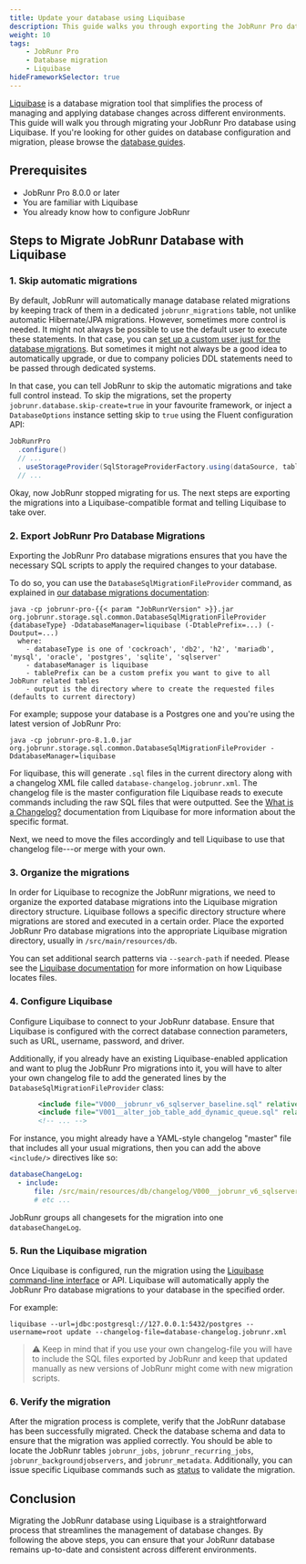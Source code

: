 ```yaml
---
title: Update your database using Liquibase
description: This guide walks you through exporting the JobRunr Pro database migrations, allowing you to seamlessly integrate them into your Liquibase migrations. By following these steps, you'll be able to execute the migrations through Liquibase effortlessly.
weight: 10
tags:
    - JobRunr Pro
    - Database migration
    - Liquibase
hideFrameworkSelector: true
---
```


[Liquibase](https://www.liquibase.org/) is a database migration tool that simplifies the process of managing and applying database changes across different environments. This guide will walk you through migrating your JobRunr Pro database using Liquibase. If you're looking for other guides on database configuration and migration, please browse the [database guides](/guides/database/).

## Prerequisites

- JobRunr Pro 8.0.0 or later
- You are familiar with Liquibase
- You already know how to configure JobRunr

## Steps to Migrate JobRunr Database with Liquibase

### 1. Skip automatic migrations

By default, JobRunr will automatically manage database related migrations by keeping track of them in a dedicated `jobrunr_migrations` table, not unlike automatic Hibernate/JPA migrations. However, sometimes more control is needed. It might not always be possible to use the default user to execute these statements. In that case, you can [set up a custom user just for the database migrations](/en/documentation/pro/database-migrations/#setup-a-custom-user-only-for-the-database-migrations). But sometimes it might not always be a good idea to automatically upgrade, or due to company policies DDL statements need to be passed through dedicated systems. 


In that case, you can tell JobRunr to skip the automatic migrations and take full control instead. To skip the migrations, set the property `jobrunr.database.skip-create=true` in your favourite framework, or inject a `DatabaseOptions` instance setting skip to `true` using the Fluent configuration API:

```java
JobRunrPro
  .configure()
  // ...
  . useStorageProvider(SqlStorageProviderFactory.using(dataSource, tablePrefix, new DatabaseOptions(true)))
  // ...
```

Okay, now JobRunr stopped migrating for us. The next steps are exporting the migrations into a Liquibase-compatible format and telling Liquibase to take over.


### 2. Export JobRunr Pro Database Migrations

Exporting the JobRunr Pro database migrations ensures that you have the necessary SQL scripts to apply the required changes to your database.

To do so, you can use the `DatabaseSqlMigrationFileProvider` command, as explained in [our database migrations documentation](/en/documentation/pro/database-migrations/):

```
java -cp jobrunr-pro-{{< param "JobRunrVersion" >}}.jar org.jobrunr.storage.sql.common.DatabaseSqlMigrationFileProvider {databaseType} -DdatabaseManager=liquibase (-DtablePrefix=...) (-Doutput=...)
  where:
    - databaseType is one of 'cockroach', 'db2', 'h2', 'mariadb', 'mysql', 'oracle', 'postgres', 'sqlite', 'sqlserver'
    - databaseManager is liquibase
    - tablePrefix can be a custom prefix you want to give to all JobRunr related tables 
    - output is the directory where to create the requested files (defaults to current directory)
```

For example; suppose your database is a Postgres one and you're using the latest version of JobRunr Pro:

```
java -cp jobrunr-pro-8.1.0.jar org.jobrunr.storage.sql.common.DatabaseSqlMigrationFileProvider -DdatabaseManager=liquibase
```

For liquibase, this will generate `.sql` files in the current directory along with a changelog XML file called `database-changelog.jobrunr.xml`. The changelog file is the master configuration file Liquibase reads to execute commands including the raw SQL files that were outputted. See the [What is a Changelog?](https://docs.liquibase.com/pro/user-guide-4-33/what-is-a-changelog) documentation from Liquibase for more information about the specific format.

Next, we need to move the files accordingly and tell Liquibase to use that changelog file---or merge with your own.

### 3. Organize the migrations

In order for Liquibase to recognize the JobRunr migrations, we need to organize the exported database migrations into the Liquibase migration directory structure. Liquibase follows a specific directory structure where migrations are stored and executed in a certain order. Place the exported JobRunr Pro database migrations into the appropriate Liquibase migration directory, usually in `/src/main/resources/db`.

You can set additional search patterns via `--search-path` if needed. Please see the [Liquibase documentation](https://docs.liquibase.com/pro/user-guide-4-33/how-does-liquibase-find-files) for more information on how Liquibase locates files. 

### 4. Configure Liquibase

Configure Liquibase to connect to your JobRunr database. Ensure that Liquibase is configured with the correct database connection parameters, such as URL, username, password, and driver.

Additionally, if you already have an existing Liquibase-enabled application and want to plug the JobRunr Pro migrations into it, you will have to alter your own changelog file to add the generated lines by the `DatabaseSqlMigrationFileProvider` class:

```xml
       <include file="V000__jobrunr_v6_sqlserver_baseline.sql" relativeToChangelogFile="true"/>
       <include file="V001__alter_job_table_add_dynamic_queue.sql" relativeToChangelogFile="true"/>
       <!-- ... -->
```

For instance, you might already have a YAML-style changelog "master" file that includes all your usual migrations, then you can add the above `<include/>` directives like so:

```yaml
databaseChangeLog:
  - include:
      file: /src/main/resources/db/changelog/V000__jobrunr_v6_sqlserver_baseline.sql
      # etc ...
```

JobRunr groups all changesets for the migration into one `databaseChangeLog`.

### 5. Run the Liquibase migration

Once Liquibase is configured, run the migration using the [Liquibase command-line interface](https://docs.liquibase.com/reference-guide/init-update-and-rollback-commands) or API. Liquibase will automatically apply the JobRunr Pro database migrations to your database in the specified order.

For example:

```
liquibase --url=jdbc:postgresql://127.0.0.1:5432/postgres --username=root update --changelog-file=database-changelog.jobrunr.xml
```

> ⚠️ Keep in mind that if you use your own changelog-file you will have to include the SQL files exported by JobRunr and keep that updated manually as new versions of JobRunr might come with new migration scripts.

### 6. Verify the migration

After the migration process is complete, verify that the JobRunr database has been successfully migrated. Check the database schema and data to ensure that the migration was applied correctly. You should be able to locate the JobRunr tables `jobrunr_jobs`, `jobrunr_recurring_jobs`, `jobrunr_backgroundjobservers`, and `jobrunr_metadata`. Additionally, you can issue specific Liquibase commands such as [status](https://docs.liquibase.com/reference-guide/database-inspection-change-tracking-and-utility-commands/status) to validate the migration. 

## Conclusion

Migrating the JobRunr database using Liquibase is a straightforward process that streamlines the management of database changes. By following the above steps, you can ensure that your JobRunr database remains up-to-date and consistent across different environments.

